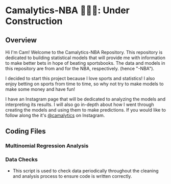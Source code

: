 # Camalytics-NBA 🎰⛹🏾: Under Construction
## Overview
Hi I'm Cam! Welcome to the Camalytics-NBA Repository. This repository is dedicated to building statistical models that will provide me with information to make better bets in hope of beating sportsbooks. The data and models in this repository are from and for the NBA, respectively. (hence "-NBA").

I decided to start this project because I love sports and statistics! I also enjoy betting on sports from time to time, so why not try to make models to make some money and have fun!

I have an Instagram page that will be dedicated to analyzing the models and interpreting its results. I will also go in-depth about how I went through creating the models and using them to make predictions. If you would like to follow along the it's [@camalytics][1] on Instagram.
## Coding Files
### Multinomial Regression Analysis
### Data Checks
* This script is used to check data periodically throughout the cleaning and analysis process to ensure code is written correctly.


[1]:	https://www.instagram.com/camalytics?igsh=MWczZGlhbzl5eGxoYw%3D%3D&utm_source=qr
